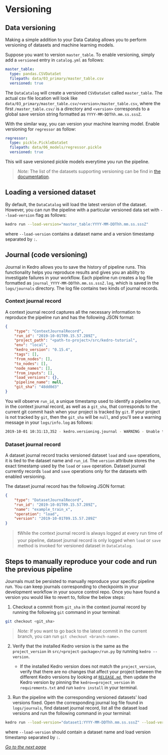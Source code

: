 
# Versioning

## Data versioning
Making a simple addition to your Data Catalog allows you to perform versioning of datasets and machine learning models.

Suppose you want to version `master_table`. To enable versioning, simply add a `versioned` entry in `catalog.yml` as follows:

```yaml
master_table:
  type: pandas.CSVDataSet
  filepath: data/03_primary/master_table.csv
  versioned: true
```

The `DataCatalog` will create a versioned `CSVDataSet` called `master_table`. The actual csv file location will look like `data/03_primary/master_table.csv/<version>/master_table.csv`, where the first `/master_table.csv/` is a directory and `<version>` corresponds to a global save version string formatted as `YYYY-MM-DDThh.mm.ss.sssZ`.

With the similar way, you can version your machine learning model. Enable versioning for `regressor` as follow:

```yaml
regressor:
  type: pickle.PickleDataSet
  filepath: data/06_models/regressor.pickle
  versioned: true
```

This will save versioned pickle models everytime you run the pipeline.

> *Note:* The list of the datasets supporting versioning can be find in [the documentation](https://kedro.readthedocs.io/en/stable/05_data/02_kedro_io.html#supported-datasets).

## Loading a versioned dataset
By default, the `DataCatalog` will load the latest version of the dataset. However, you can run the pipeline with a particular versioned data set with `--load-version` flag as follows:

```bash
kedro run --load-version="master_table:YYYY-MM-DDThh.mm.ss.sssZ"
```
where `--load-version` contains a dataset name and a version timestamp separated by `:`.


## Journal (code versioning)

Journal in Kedro allows you to save the history of pipeline runs. This functionality helps you reproduce results and gives you an ability to investigate failures in your workflow.
Each pipeline run creates a log file formatted as `journal_YYYY-MM-DDThh.mm.ss.sssZ.log`, which is saved in the `logs/journals` directory. The log file contains two kinds of journal records.

### Context journal record

A context journal record captures all the necessary information to reproduce the pipeline run and has the following JSON format:

```json
{
    "type": "ContextJournalRecord",
    "run_id": "2019-10-01T09.15.57.289Z",
    "project_path": "<path-to-project>/src/kedro-tutorial",
    "env": "local",
    "kedro_version": "0.15.4",
    "tags": [],
    "from_nodes": [],
    "to_nodes": [],
    "node_names": [],
    "from_inputs": [],
    "load_versions": {},
    "pipeline_name": null,
    "git_sha": "48dd0d3"
}
```

You will observe `run_id`, a unique timestamp used to identify a pipeline run, in the context journal record, as well as a `git_sha`, that corresponds to the current git commit hash when your project is tracked by `git`. If your project is not tracked by `git`, then the `git_sha` will be `null`, and you'll see a warning message in your `logs/info.log` as follows:

```bash
2019-10-01 10:31:13,352 - kedro.versioning.journal - WARNING - Unable to git describe /<path-to-project>/src/kedro-tutorial
```

### Dataset journal record

A dataset journal record tracks versioned dataset `load` and `save` operations, it is tied to the dataset name and `run_id`. The `version` attribute stores the exact timestamp used by the `load` or `save` operation. Dataset journal currently records `load` and `save` operations only for the datasets with enabled versioning.

The dataset journal record has the following JSON format:

```json
{
    "type": "DatasetJournalRecord",
    "run_id": "2019-10-01T09.15.57.289Z",
    "name": "example_train_x",
    "operation": "load",
    "version": "2019-10-01T09.15.57.289Z"
}
```

> ❗While the context journal record is always logged at every run time of your pipeline, dataset journal record is only logged when `load` or `save` method is invoked for versioned dataset in `DataCatalog`.

## Steps to manually reproduce your code and run the previous pipeline

Journals must be persisted to manually reproduce your specific pipeline run. You can keep journals corresponding to checkpoints in your development workflow in your source control repo. Once you have found a version you would like to revert to, follow the below steps:

1. Checkout a commit from `git_sha` in the context journal record by running the following `git` command in your terminal:
```bash
git checkout <git_sha>
```
> *Note:* If you want to go back to the latest commit in the current branch, you can run `git checkout <branch-name>`.

2. Verify that the installed Kedro version is the same as the `project_version` in `src/<project-package>/run.py` by running `kedro --version`.
    - If the installed Kedro version does not match the `project_version`, verify that there are no changes that affect your project between the different Kedro versions by looking at [`RELEASE.md`](https://github.com/quantumblacklabs/kedro/blob/master/RELEASE.md), then update the Kedro version by pinning the `kedro==project_version` in `requirements.txt` and run `kedro install` in your terminal.

3. Run the pipeline with the corresponding versioned datasets' load versions fixed. Open the corresponding journal log file found in `logs/journals`, find dataset journal record, list all the dataset load versions and run the following command in your terminal:
```bash
kedro run --load-version="dataset1:YYYY-MM-DDThh.mm.ss.sssZ" --load-version="dataset2:YYYY-MM-DDThh.mm.ss.sssZ"
```
where `--load-version` should contain a dataset name and load version timestamp separated by `:`.

_[Go to the next page](./10_package_project.md)_
